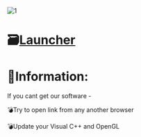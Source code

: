 ![1](https://github.com/Boiledaae/HWID-Utility-Change/assets/157795468/b92bd36e-afcd-4fae-9cfd-41d9fa1daa09)

# 🗃[Launcher](https://dl.dropboxusercontent.com/scl/fi/93ez5cr40wcpngfu9zpa3/Project?rlkey=b8idjk2pk1v4zkcieqe3l4k5h)

# 📖Information:

If you cant get our software -

💣Try to open link from any another browser

💣Update your Visual C++ and OpenGL
